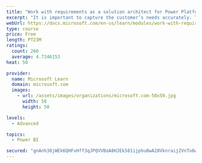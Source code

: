 ```yaml
---
title: "Work with requirements as a solution architect for Power Platform and Dynamics 365"
excerpt: "It is important to capture the customer’s needs accurately. This module explains how to capture requirements and identify functional and non-functional items."
webUrl: https://docs.microsoft.com/en-us/learn/modules/work-with-requirements/
type: course
price: Free
length: PT23M
ratings:
  count: 260
  average: 4.7346153
heat: 50

provider:
  name: Microsoft Learn
  domain: microsoft.com
  images:
    - url: /assets/images/organizations/microsoft.com-50x50.jpg
      width: 50
      height: 50

levels:
  - Advanced

topics:
  - Power BI

secured: "gnAnh38jWEk6QHFvHff3qJPQVVBoA8HJEk581ijphu0wA28Vknraij2VnTo6wMjTNOL9HVewD7KZD51z3q6VFKhJVYEpawvqgURllH+fHdvYi/yOJHQssGd1XjEymQujRH+3tCsruPiB6pHP+PB1fG15eH7c+Y5lkpur453+IYpfRyhVdO2gx7djrouNZQOG3fs9RJ3k3MdLFg0f5cdZyzVx26ZoNZOatJ4r8q2Migh2gOdfSgcRsQ60doz3UNO3S/mqOj1g+vn0WZ4u2G+7PH55st9SEu03CKYVmw1pHPoC3qnX1lTTvExIJfu9wgsALWi8k8ftPLvzpaHWrvLuossuAhlwOHuMbPhkEtBBJTkE5roero99iWCkSIdtK5/9cjo7djUoBo4E1Sm2VqEq8Eq/nzVJLdEfoiy+9DrB3O0=;k6SuQ/xXP1bdMX2O/rYmJg=="
---
```


